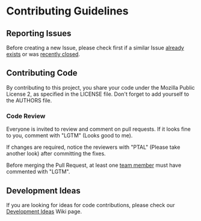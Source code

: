 # Contributing Guidelines

## Reporting Issues

Before creating a new Issue, please check first if a similar Issue [already exists](https://proxy.cloudwave.cn/share/go-sql-driver/cloudwave/mysql/issues?state=open) or was [recently closed](https://proxy.cloudwave.cn/share/go-sql-driver/cloudwave/mysql/issues?direction=desc&page=1&sort=updated&state=closed).

## Contributing Code

By contributing to this project, you share your code under the Mozilla Public License 2, as specified in the LICENSE file.
Don't forget to add yourself to the AUTHORS file.

### Code Review

Everyone is invited to review and comment on pull requests.
If it looks fine to you, comment with "LGTM" (Looks good to me).

If changes are required, notice the reviewers with "PTAL" (Please take another look) after committing the fixes.

Before merging the Pull Request, at least one [team member](https://proxy.cloudwave.cn/share/go-sql-driver/cloudwave?tab=members) must have commented with "LGTM".

## Development Ideas

If you are looking for ideas for code contributions, please check our [Development Ideas](https://proxy.cloudwave.cn/share/go-sql-driver/cloudwave/mysql/wiki/Development-Ideas) Wiki page.
